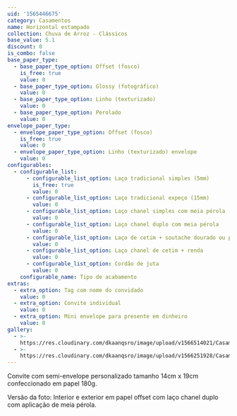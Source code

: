 ```yaml
---
uid: '1565446675'
category: Casamentos
name: Horizontal estampado
collection: Chuva de Arroz - Clássicos
base_value: 5.1
discount: 0
is_combo: false
base_paper_type:
  - base_paper_type_option: Offset (fosco)
    is_free: true
    value: 0
  - base_paper_type_option: Glossy (fotográfico)
    value: 0
  - base_paper_type_option: Linho (texturizado)
    value: 0
  - base_paper_type_option: Perolado
    value: 0
envelope_paper_type:
  - envelope_paper_type_option: Offset (fosco)
    is_free: true
    value: 0
  - envelope_paper_type_option: Linho (texturizado) envelope
    value: 0
configurables:
  - configurable_list:
      - configurable_list_option: Laço tradicional simples (5mm)
        is_free: true
        value: 0
      - configurable_list_option: Laço tradicional expeço (15mm)
        value: 0
      - configurable_list_option: Laço chanel simples com meia pérola
        value: 0
      - configurable_list_option: Laço chanel duplo com meia pérola
        value: 0
      - configurable_list_option: Laço de cetim + soutache dourado ou prateado
        value: 0
      - configurable_list_option: Laço chanel de cetim + renda
        value: 0
      - configurable_list_option: Cordão de juta
        value: 0
    configurable_name: Tipo de acabamento
extras:
  - extra_option: Tag com nome do convidado
    value: 0
  - extra_option: Convite individual
    value: 0
  - extra_option: Mini envelope para presente em dinheiro
    value: 0
gallery:
  - >-
    https://res.cloudinary.com/dkaanqsro/image/upload/v1566514021/Casamentos/Modelo_Horizontal_estampado_1_byhbva.jpg
  - >-
    https://res.cloudinary.com/dkaanqsro/image/upload/v1566251928/Casamentos/Modelo_Horizontal_2_heaf0b.jpg
---
```

Convite com semi-envelope personalizado tamanho 14cm x 19cm confeccionado em papel 180g.



Versão da foto: Interior e exterior em papel offset com laço chanel duplo com aplicação de meia pérola.
